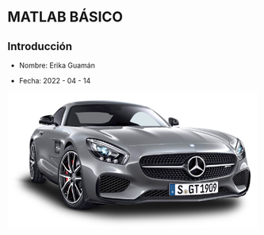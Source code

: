 # MATLAB BÁSICO
 
 ## Introducción
 
 - Nombre: Erika Guamán

 - Fecha: 2022 - 04 - 14

 ![](./img/carro.png)